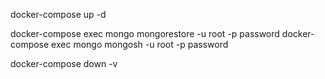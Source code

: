 docker-compose up -d

docker-compose exec mongo mongorestore -u root -p password
docker-compose exec mongo mongosh -u root -p password

docker-compose down -v
